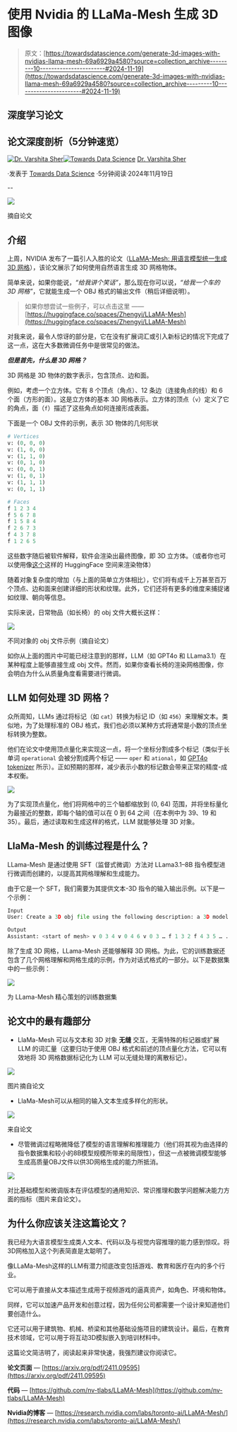 # 使用 Nvidia 的 LLaMa-Mesh 生成 3D 图像

> 原文：[https://towardsdatascience.com/generate-3d-images-with-nvidias-llama-mesh-69a6929a4580?source=collection_archive---------10-----------------------#2024-11-19](https://towardsdatascience.com/generate-3d-images-with-nvidias-llama-mesh-69a6929a4580?source=collection_archive---------10-----------------------#2024-11-19)

## 深度学习论文

## 论文深度剖析（5分钟速览）

[](https://varshitasher.medium.com/?source=post_page---byline--69a6929a4580--------------------------------)[![Dr. Varshita Sher](../Images/a3f2e9bf1dc1d8cbe018e54f9341f608.png)](https://varshitasher.medium.com/?source=post_page---byline--69a6929a4580--------------------------------)[](https://towardsdatascience.com/?source=post_page---byline--69a6929a4580--------------------------------)[![Towards Data Science](../Images/a6ff2676ffcc0c7aad8aaf1d79379785.png)](https://towardsdatascience.com/?source=post_page---byline--69a6929a4580--------------------------------) [Dr. Varshita Sher](https://varshitasher.medium.com/?source=post_page---byline--69a6929a4580--------------------------------)

·发表于 [Towards Data Science](https://towardsdatascience.com/?source=post_page---byline--69a6929a4580--------------------------------) ·5分钟阅读·2024年11月19日

--

![](../Images/54a94d7a83e9d4615209cfcd3b48eefe.png)

摘自论文

## 介绍

上周，NVIDIA 发布了一篇引人入胜的论文（[LLaMA-Mesh: 用语言模型统一生成 3D 网格](https://arxiv.org/abs/2411.09595)），该论文展示了如何使用自然语言生成 3D 网格物体。

简单来说，如果你能说，*“给我讲个笑话”*，那么现在你可以说，*“给我一个车的 3D 网格”*，它就能生成一个 OBJ 格式的输出文件（稍后详细说明）。

> 如果你想尝试一些例子，可以点击这里 —— [https://huggingface.co/spaces/Zhengyi/LLaMA-Mesh](https://huggingface.co/spaces/Zhengyi/LLaMA-Mesh)

对我来说，最令人惊讶的部分是，它在没有扩展词汇或引入新标记的情况下完成了这一点，这在大多数微调任务中是很常见的做法。

***但是首先，什么是 3D 网格？***

3D 网格是 3D 物体的数字表示，包含顶点、边和面。

例如，考虑一个立方体。它有 8 个顶点（角点）、12 条边（连接角点的线）和 6 个面（方形的面）。这是立方体的基本 3D 网格表示。立方体的顶点（`v`）定义了它的角点，面（`f`）描述了这些角点如何连接形成表面。

下面是一个 OBJ 文件的示例，表示 3D 物体的几何形状

```py
# Vertices
v: (0, 0, 0)
v: (1, 0, 0)
v: (1, 1, 0)
v: (0, 1, 0)
v: (0, 0, 1)
v: (1, 0, 1)
v: (1, 1, 1)
v: (0, 1, 1)

# Faces
f 1 2 3 4
f 5 6 7 8
f 1 5 8 4
f 2 6 7 3
f 4 3 7 8
f 1 2 6 5
```

这些数字随后被软件解释，软件会渲染出最终图像，即 3D 立方体。（或者你也可以使用像[这个](https://huggingface.co/spaces/Zhengyi/LLaMA-Mesh)这样的 HuggingFace 空间来渲染物体）

随着对象复杂度的增加（与上面的简单立方体相比），它们将有成千上万甚至百万个顶点、边和面来创建详细的形状和纹理。此外，它们还将有更多的维度来捕捉诸如纹理、朝向等信息。

实际来说，日常物品（如长椅）的 obj 文件大概长这样：

![](../Images/17e377768d383fdca3851d49b2b687f3.png)

不同对象的 obj 文件示例（摘自论文）

如你从上面的图片中可能已经注意到的那样，LLM（如 GPT4o 和 LLama3.1）在某种程度上能够直接生成 obj 文件。然而，如果你查看长椅的渲染网格图像，你会明白为什么从质量角度看需要进行微调。

## LLM 如何处理 3D 网格？

众所周知，LLMs 通过将标记（如 `cat`）转换为标记 ID（如 `456`）来理解文本。类似地，为了处理标准的 OBJ 格式，我们也必须以某种方式将通常是小数的顶点坐标转换为整数。

他们在论文中使用顶点量化来实现这一点，将一个坐标分割成多个标记（类似于长单词 `operational` 会被分割成两个标记 —— `oper` 和 `ational`，如 [GPT4o tokenizer](https://platform.openai.com/tokenizer) 所示）。正如预期的那样，减少表示小数的标记数会带来正常的精度-成本权衡。

![](../Images/5fb1a7ee1d43422858e1fc7445211069.png)

为了实现顶点量化，他们将网格中的三个轴都缩放到 (0, 64) 范围，并将坐标量化为最接近的整数，即每个轴的值可以在 0 到 64 之间（在本例中为 39、19 和 35）。最后，通过读取和生成这样的格式，LLM 就能够处理 3D 对象。

## LlaMa-Mesh 的训练过程是什么？

LLama-Mesh 是通过使用 SFT（监督式微调）方法对 LLama3.1–8B 指令模型进行微调而创建的，以提高其网格理解和生成能力。

由于它是一个 SFT，我们需要为其提供文本-3D 指令的输入输出示例。以下是一个示例：

```py
Input
User: Create a 3D obj file using the following description: a 3D model of a car.

Output
Assistant: <start of mesh> v 0 3 4 v 0 4 6 v 0 3 … f 1 3 2 f 4 3 5 … . <end of mesh>
```

除了生成 3D 网格，LLama-Mesh 还能够解释 3D 网格。为此，它的训练数据还包含了几个网格理解和网格生成的示例，作为对话式格式的一部分。以下是数据集中的一些示例：

![](../Images/dfc043eef6d5b257e2f48c7a48e81bec.png)

为 LLama-Mesh 精心策划的训练数据集

## 论文中的最有趣部分

+   LlaMa-Mesh 可以与文本和 3D 对象 **无缝** 交互，无需特殊的标记器或扩展 LLM 的词汇量（这要归功于使用 OBJ 格式和前述的顶点量化方法，它可以有效地将 3D 网格数据标记化为 LLM 可以无缝处理的离散标记）。

![](../Images/9c9d63bf68147f6a8d5ca8cbf283a39d.png)

图片摘自论文

+   LlaMa-Mesh可以从相同的输入文本生成多样化的形状。

![](../Images/9765acd06efa01af4b7afca377607486.png)

来自论文

+   尽管微调过程略微降低了模型的语言理解和推理能力（他们将其视为由选择的指令数据集和较小的8B模型规模所带来的局限性），但这一点被微调模型能够生成高质量OBJ文件以供3D网格生成的能力所抵消。

![](../Images/a9f3f98035525faf5b3b6f84f0f917ba.png)

对比基础模型和微调版本在评估模型的通用知识、常识推理和数学问题解决能力方面的指标（图片来自论文）。

## 为什么你应该关注这篇论文？

我已经为大语言模型生成类人文本、代码以及与视觉内容推理的能力感到惊叹。将3D网格加入这个列表简直是太聪明了。

像LLaMa-Mesh这样的LLM有潜力彻底改变包括游戏、教育和医疗在内的多个行业。

它可以用于直接从文本描述生成用于视频游戏的逼真资产，如角色、环境和物体。

同样，它可以加速产品开发和创意过程，因为任何公司都需要一个设计来知道他们要创造什么。

它还可以用于建筑物、机械、桥梁和其他基础设施项目的建筑设计。最后，在教育技术领域，它可以用于将互动3D模拟嵌入到培训材料中。

这篇论文简洁明了，阅读起来非常快速，我强烈建议你阅读它。

**论文页面** — [https://arxiv.org/pdf/2411.09595](https://arxiv.org/pdf/2411.09595)

**代码** — [https://github.com/nv-tlabs/LLaMA-Mesh](https://github.com/nv-tlabs/LLaMA-Mesh)

**Nvidia的博客** — [https://research.nvidia.com/labs/toronto-ai/LLaMA-Mesh/](https://research.nvidia.com/labs/toronto-ai/LLaMA-Mesh/)
